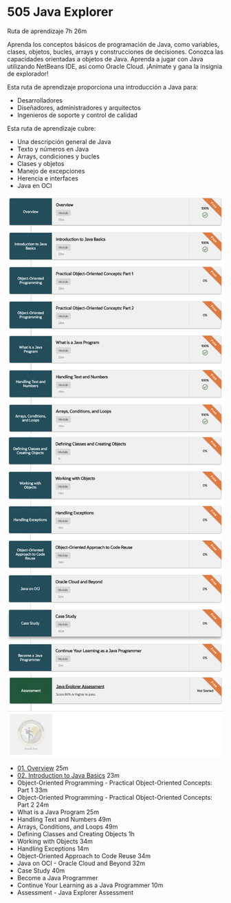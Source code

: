 # 505 Java Explorer

Ruta de aprendizaje 7h 26m

Aprenda los conceptos básicos de programación de Java, como variables, clases, objetos, bucles, arrays y construcciones de decisiones. Conozca las capacidades orientadas a objetos de Java. Aprenda a jugar con Java utilizando NetBeans IDE, así como Oracle Cloud. ¡Anímate y gana la insignia de explorador!

Esta ruta de aprendizaje proporciona una introducción a Java para:

* Desarrolladores
* Diseñadores, administradores y arquitectos
* Ingenieros de soporte y control de calidad

Esta ruta de aprendizaje cubre:

* Una descripción general de Java
* Texto y números en Java
* Arrays, condiciones y bucles
* Clases y objetos
* Manejo de excepciones
* Herencia e interfaces
* Java en OCI

![505-01](images/505-01.png)
![505-02](images/505-02.png)
![505-03](images/505-03.png)

* [01. Overview](505-Java-Explorer/01-Overview.md) 25m
* [02. Introduction to Java Basics](505-Java-Explorer/02-Introduction-to-Java-Basics.md)	23m
* Object-Oriented Programming	- Practical Object-Oriented Concepts: Part 1 33m
* Object-Oriented Programming	- Practical Object-Oriented Concepts: Part 2 24m
* What is a Java Program 25m
* Handling Text and Numbers	49m
* Arrays, Conditions, and Loops 49m
* Defining Classes and Creating Objects	1h
* Working with Objects 34m
* Handling Exceptions	14m
* Object-Oriented Approach to Code Reuse 34m
* Java on OCI	- Oracle Cloud and Beyond 32m
* Case Study 40m
* Become a Java Programmer	
* Continue Your Learning as a Java Programmer 10m
* Assessment - Java Explorer Assessment 
